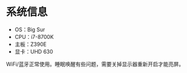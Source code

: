 # 系统信息

- OS：Big Sur
- CPU：i7-8700K
- 主板：Z390E
- 显卡：UHD 630



WiFi/蓝牙正常使用。睡眠唤醒有些问题，需要关掉显示器重新开启才能亮屏。